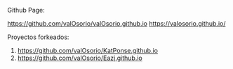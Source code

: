 Github Page:

https://github.com/valOsorio/valOsorio.github.io
https://valosorio.github.io/

Proyectos forkeados:
1. https://github.com/valOsorio/KatPonse.github.io
2. https://github.com/valOsorio/Eazj.github.io
